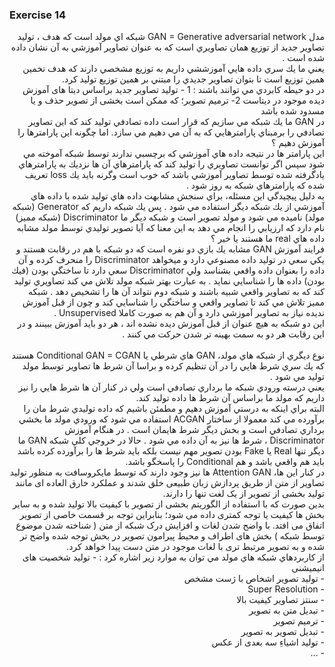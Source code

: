 ### Exercise 14
<div dir="rtl">
مدل GAN = Generative adversarial network شبكه اي مولد است كه هدف ، توليد تصاوير جديد از توزيع همان تصاويري است كه به عنوان تصاوير آموزشي 
به آن نشان داده شده است .
<br/>
يعني ما يك سري داده هايي آموزششي داريم به توزيع مشخصي دارند كه هدف تخمين همين توزيع است تا بتوان تصاوير جديدي را مبتني بر همين توزيع توليد كرد.
<br/>
در دو حيطه كابردي مي توانند باشند : 
1 - تولید تصاویر جدید براساس دیتا های آموزش دیده موجود در دیتاست
2- ترمیم تصویر؛ که ممکن است بخشی از تصویر حذف و یا مسدود شده باشد
<br/>
در GAN ما يك شبكه مي سازيم كه قرار است داده تصادفي توليد كند كه اين تصاوير تصادفي را برمبناي پارامترهايي كه به آن مي دهيم مي سازد.
اما چگونه اين پارامترها را آموزش دهيم ؟
<br/>
اين پارامتر ها در نتيجه داده هاي آموزشي كه برچسبي ندارند توسط شبكه آموخته مي شود سپس اگر توانست تصاويري را توليد كند كه پارامترهاي آن ها نزديك به پارامترهاي يادگرفته شده توسط تصاوير
آموزشي باشد كه خوب است وگرنه بايد يك loss تعريف شده كه پارامترهاي شبكه به روز شود .
<br/>
به دليل پيچيدگي اين مسئله، براي سنجش مشابهت داده هاي توليد شده با داده هاي آموزشي از يك شبكه ديگر استفاده مي شود .
پس يك شبكه داريم كه Generator (شبكه مولد) ناميده مي شود و مولد تصوير است و شبكه ديگر ما Discriminator (شبكه مميز) نام دارد كه ارزيابي را انجام مي دهد 
به اين معنا كه آيا تصوير توليدي توسط مولد مشابه داده هاي real ما هستند يا خير ؟
<br/>
فرايند آموزش GAN مشابه يك بازي دو نفره است كه دو شبكه با هم در رقابت هستند و يكي سعي در توليد داده مصنوعي دارد و ميخواهد Discriminator را منحرف كرده و 
آن داده را بعنوان داده واقعي بشناسد ولي Discriminator سعي دارد تا ساختگي بودن (فيك بودن) داده ها را شناسايي نمايد .
به عبارت بهتر شبكه مولد تلاش مي كند تصاويري توليد كند كه به تصاوير واقعي شبيه باشند و شبكه دوم نتواند آن ها را تشخيص دهد .
شبكه مميز تلاش مي كند تا تصاوير واقعي و ساختگي را شناسايي كند و چون از قبل آموزش نديده نياز به تصاوير آموزشي دارد و آن هم به صورت كاملا Unsupervised . 
<br/>
اين دو شبكه به هيچ عنوان از قبل آموزش ديده نشده اند ، هر دو بايد آموزش ببينند و در اين رقابت هر دو به سمت بهينه تر شدن حركت مي كنند .
<br/>
<br/>
نوع ديگري از شبكه هاي مولد، GAN هاي شرطي يا Conditional GAN = CGAN هستند كه يك سري شرط هايي را در آن تنظيم كرده و براسا آن شرط ها تصاوير توسط مولد توليد مي شود .
<br/>
يعني درسته ورودي شبكه ما برداري تصادفي است ولي در كنار آن ها شرط هايي را نيز داريم كه مولد ما براساس آن شرط ها داده توليد كند. 
<br>
البته براي اينكه به درستي آموزش دهيم و مطمئن باشيم كه داده توليدي شرط مان را برآورده مي كند معمولا از ساختار ACGAN استفاده مي شود كه ورودي مولد ما بخشي برداري تصادفي است 
و بخش ديگر شرط هايمان است .
در هنگام آموزش Discriminator ، شرط ها نيز به آن داده  مي شود . حالا در خروجي كلي شبكه GAN ما ديگر تنها Real يا Fake بودن تصوير مهم نيست
بلكه بايد  شرط ها را برآورده كرده باشد  بايد هم واقعي باشد  و هم Conditional  را پاسخگو باشد.
<br/>
در كنار اين ها، Attention GAN ها نيز وجود دارند كه توسط مایکروسافت به منظور تولید تصاویر از متن از طریق پردازش زبان طبیعی
 خلق شدند و عملکرد خارق العاده ای مانند تولید بخشی از تصویر از یک لغت تنها را دارند.
<br/>
 بدین صورت که با استفاده از الگوریتم بخشی از تصویر با کیفیت بالا تولید شده و به سایر بخش ها کیفيت
 یا توجه کمتری داده می شود؛ بنابراین توجه بر قسمت خاصی از تصویر اتفاق می افتد. با واضح شدن لغات و افزایش درک شبکه از متن 
( شناخته شدن موضوع توسط شبکه ) بخش های اطراف و
 محیط پیرامون تصویر در بخش توجه شده واضح تر شده و به تصویر مرتبط تری با لغات موجود در متن دست پیدا خواهد کرد.
<br/>
از كاربردهاي شبكه هاي مولد مي توان به موارد زير اشاره كرد :
- تولید شخصیت های انیمیشنی 
 <br/>
- تولید تصویر اشخاص با ژست مشخص
 <br/>
- Super Resolution
 <br/>
- سنتز تصاویر کیفیت بالا
 <br/>
- تبدیل متن به تصویر
 <br/>
- ترمیم تصویر
 <br/>
- تبدیل تصویر به تصویر
 <br/>
- تولید اشیاءِ سه بعدی از عکس
 <br/>
- ...
</div>

